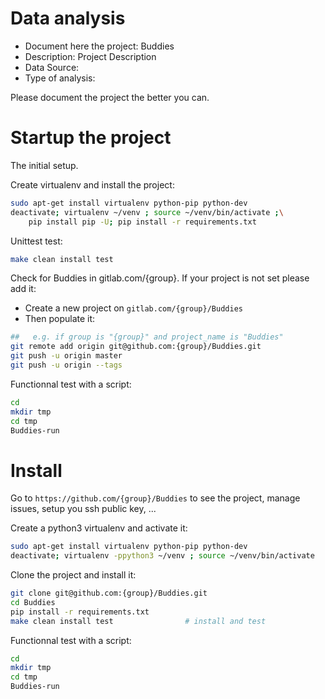 # Data analysis
- Document here the project: Buddies
- Description: Project Description
- Data Source:
- Type of analysis:

Please document the project the better you can.

# Startup the project

The initial setup.

Create virtualenv and install the project:
```bash
sudo apt-get install virtualenv python-pip python-dev
deactivate; virtualenv ~/venv ; source ~/venv/bin/activate ;\
    pip install pip -U; pip install -r requirements.txt
```

Unittest test:
```bash
make clean install test
```

Check for Buddies in gitlab.com/{group}.
If your project is not set please add it:

- Create a new project on `gitlab.com/{group}/Buddies`
- Then populate it:

```bash
##   e.g. if group is "{group}" and project_name is "Buddies"
git remote add origin git@github.com:{group}/Buddies.git
git push -u origin master
git push -u origin --tags
```

Functionnal test with a script:

```bash
cd
mkdir tmp
cd tmp
Buddies-run
```

# Install

Go to `https://github.com/{group}/Buddies` to see the project, manage issues,
setup you ssh public key, ...

Create a python3 virtualenv and activate it:

```bash
sudo apt-get install virtualenv python-pip python-dev
deactivate; virtualenv -ppython3 ~/venv ; source ~/venv/bin/activate
```

Clone the project and install it:

```bash
git clone git@github.com:{group}/Buddies.git
cd Buddies
pip install -r requirements.txt
make clean install test                # install and test
```
Functionnal test with a script:

```bash
cd
mkdir tmp
cd tmp
Buddies-run
```
